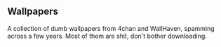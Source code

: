 ## Wallpapers

A collection of dumb wallpapers from 4chan and WallHaven, spamming across a few years.
Most of them are shit, don't bother downloading.
